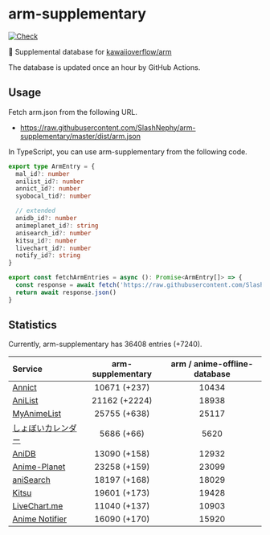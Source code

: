 # arm-supplementary

[![Check](https://github.com/SlashNephy/arm-supplementary/actions/workflows/check-node.yml/badge.svg)](https://github.com/SlashNephy/arm-supplementary/actions/workflows/check-node.yml)

💊 Supplemental database for [kawaiioverflow/arm](https://github.com/kawaiioverflow/arm)

The database is updated once an hour by GitHub Actions.

## Usage

Fetch arm.json from the following URL.

- https://raw.githubusercontent.com/SlashNephy/arm-supplementary/master/dist/arm.json

In TypeScript, you can use arm-supplementary from the following code.

```TypeScript
export type ArmEntry = {
  mal_id?: number
  anilist_id?: number
  annict_id?: number
  syobocal_tid?: number

  // extended
  anidb_id?: number
  animeplanet_id?: string
  anisearch_id?: number
  kitsu_id?: number
  livechart_id?: number
  notify_id?: string
}

export const fetchArmEntries = async (): Promise<ArmEntry[]> => {
  const response = await fetch('https://raw.githubusercontent.com/SlashNephy/arm-supplementary/master/dist/arm.json')
  return await response.json()
}
```

## Statistics

Currently, arm-supplementary has 36408 entries (+7240).

| Service                                     | arm-supplementary | arm / anime-offline-database |
| :------------------------------------------ | :---------------: | :--------------------------: |
| [Annict](https://annict.com)                |   10671 (+237)    |            10434             |
| [AniList](https://anilist.co)               |   21162 (+2224)   |            18938             |
| [MyAnimeList](https://myanimelist.net)      |   25755 (+638)    |            25117             |
| [しょぼいカレンダー](https://cal.syoboi.jp) |    5686 (+66)     |             5620             |
| [AniDB](https://anidb.net)                  |   13090 (+158)    |            12932             |
| [Anime-Planet](https://anime-planet.com)    |   23258 (+159)    |            23099             |
| [aniSearch](https://anisearch.com)          |   18197 (+168)    |            18029             |
| [Kitsu](https://kitsu.io)                   |   19601 (+173)    |            19428             |
| [LiveChart.me](https://livechart.me)        |   11040 (+137)    |            10903             |
| [Anime Notifier](https://notify.moe)        |   16090 (+170)    |            15920             |

